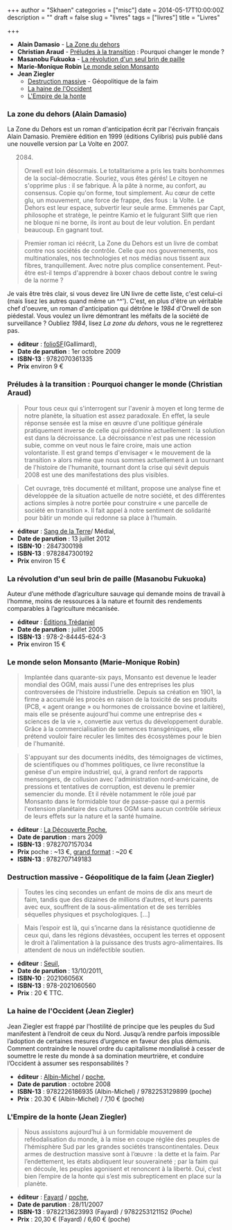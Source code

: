 +++
author = "Skhaen"
categories = ["misc"]
date = 2014-05-17T10:00:00Z
description = ""
draft = false
slug = "livres"
tags = ["livres"]
title = "Livres"

+++

- **Alain Damasio** - [La Zone du dehors](#lazonedudehors)
- **Christian Araud** - [Préludes à la transition](#preludestransition) : Pourquoi changer le monde ?
- **Masanobu Fukuoka** - [La révolution d'un seul brin de paille](#revolutionbrinpaille)
- **Marie-Monique Robin** [Le monde selon Monsanto](#monsanto)
- **Jean Ziegler**
  - [Destruction massive](#destructionmassive) - Géopolitique de la faim
  - [La haine de l'Occident](#haineoccident) 
  - [L'Empire de la honte](#empirehonte)


<h3 id="lazonedudehors">La zone du dehors (Alain Damasio)</h3>

La Zone du Dehors est un roman d'anticipation écrit par l'écrivain français Alain Damasio. Première édition en 1999 (éditions Cylibris) puis publié dans une nouvelle version par La Volte en 2007.

> 2084.
> Orwell est loin désormais. Le totalitarisme a pris les traits bonhommes de la social-démocratie. Souriez, vous êtes gérés! Le citoyen ne s'opprime plus : il se fabrique. À la pâte à norme, au confort, au consensus. Copie qu'on forme, tout simplement. Au cœur de cette glu, un mouvement, une force de frappe, des fous : la Volte. Le Dehors est leur espace, subvertir leur seule arme. Emmenés par Capt, philosophe et stratège, le peintre Kamio et le fulgurant Slift que rien ne bloque ni ne borne, ils iront au bout de leur volution. En perdant beaucoup. En gagnant tout.

> Premier roman ici réécrit, La Zone du Dehors est un livre de combat contre nos sociétés de contrôle. Celle que nos gouvernements, nos multinationales, nos technologies et nos médias nous tissent aux fibres, tranquillement. Avec notre plus complice consentement. Peut-être est-il temps d'apprendre à boxer chaos debout contre le swing de la norme ?

Je vais être très clair, si vous devez lire UN livre de cette liste, c'est celui-ci (mais lisez les autres quand même un ^^'). C'est, en plus d'être un véritable chef d'oeuvre, un roman d'anticipation qui détrône le *1984* d'Orwell de son piédestal. Vous voulez un livre démontrant les méfaits de la société de surveillance ? Oubliez *1984*, lisez *La zone du dehors*, vous ne le regretterez pas.


- **éditeur** : [folioSF](http://www.gallimard.fr/Catalogue/GALLIMARD/Folio/Folio-SF/La-Zone-du-Dehors)(Gallimard),
- **Date de parution** : 1er octobre 2009
- **ISBN-13** : 9782070361335
- **Prix** environ 9 €

<h3 id="preludestransition">Préludes à la transition : Pourquoi changer le monde (Christian Araud)</h3>

> Pour tous ceux qui s'interrogent sur l'avenir à moyen et long terme de notre planète, la situation est assez paradoxale. En effet, la seule réponse sensée est la mise en œuvre d'une politique générale pratiquement inverse de celle qui prédomine actuellement : la solution est dans la décroissance. La décroissance n'est pas une récession subie, comme on veut nous le faire croire, mais une action volontariste. Il est grand temps d'envisager « le mouvement de la transition » alors même que nous sommes actuellement à un tournant de l'histoire de l'humanité, tournant dont la crise qui sévit depuis 2008 est une des manifestations des plus visibles.

> Cet ouvrage, très documenté et militant, propose une analyse fine et développée de la situation actuelle de notre société, et des différentes actions simples à notre portée pour construire « une parcelle de société en transition ». Il fait appel à notre sentiment de solidarité pour bâtir un monde qui redonne sa place à l'humain. 


- **éditeur** : [Sang de la Terre](http://www.sangdelaterre.fr/preludes-a-la-transition&#8212;pourquoi-changer-le-monde&#8211;christian-araud_135_103.html)/ Médial,
- **Date de parution** : 13 juillet 2012
- **ISBN-10** : 2847300198
- **ISBN-13** : 9782847300192
- **Prix** environ 15 €

<h3 id="revolutionbrinpaille">La révolution d'un seul brin de paille (Masanobu Fukuoka)</h3>

Auteur d’une méthode d’agriculture sauvage qui demande moins de travail à l’homme, moins de ressources à la nature et fournit des rendements comparables à l’agriculture mécanisée.


- **éditeur** : [Éditions Trédaniel](http://www.editions-tredaniel.com/la-revolution-dun-seul-brin-de-paille-p-195.html)
- **Date de parution** : juillet 2005
- **ISBN-13** : 978-2-84445-624-3
- **Prix** environ 15 €

<h3 id="monsanto">Le monde selon Monsanto (Marie-Monique Robin)</h3>

> Implantée dans quarante-six pays, Monsanto est devenue le leader mondial des OGM, mais aussi l'une des entreprises les plus controversées de l'histoire industrielle. Depuis sa création en 1901, la firme a accumulé les procès en raison de la toxicité de ses produits (PCB, « agent orange » ou hormones de croissance bovine et laitière), mais elle se présente aujourd'hui comme une entreprise des « sciences de la vie », convertie aux vertus du développement durable. Grâce à la commercialisation de semences transgéniques, elle prétend vouloir faire reculer les limites des écosystèmes pour le bien de l'humanité.

> S'appuyant sur des documents inédits, des témoignages de victimes, de scientifiques ou d'hommes politiques, ce livre reconstitue la genèse d'un empire industriel, qui, à grand renfort de rapports mensongers, de collusion avec l'administration nord-américaine, de pressions et tentatives de corruption, est devenu le premier semencier du monde. Et il révèle notamment le rôle joué par Monsanto dans le formidable tour de passe-passe qui a permis l'extension planétaire des cultures OGM sans aucun contrôle sérieux de leurs effets sur la nature et la santé humaine. 

- **éditeur** : [La Découverte Poche](http://www.editionsladecouverte.fr/catalogue/index-Le_monde_selon_Monsanto-9782707157034.html),
- **Date de parution** : mars 2009
- **ISBN-13** : 9782707157034
- **Prix** poche : ~13 €, [grand format](http://www.editionsladecouverte.fr/catalogue/index.php?ean13=9782707149183) : ~20 €
- **ISBN-13** : 9782707149183

<h3 id="destructionmassive">Destruction massive - Géopolitique de la faim (Jean Ziegler)</h3>

> Toutes les cinq secondes un enfant de moins de dix ans meurt de faim, tandis que des dizaines de millions d’autres, et leurs parents avec eux, souffrent de la sous-alimentation et de ses terribles séquelles physiques et psychologiques. […]

> Mais l’espoir est là, qui s’incarne dans la résistance quotidienne de ceux qui, dans les régions dévastées, occupent les terres et opposent le droit à l’alimentation à la puissance des trusts agro-alimentaires. Ils attendent de nous un indéfectible soutien.


- **éditeur** : [Seuil](http://www.seuil.com/livre-9782021060560.htm),
- **Date de parution** : 13/10/2011,
- **ISBN-10** : 202106056X
- **ISBN-13** : 978-2021060560
- **Prix** : 20 € TTC.

<h3 id="haineoccident">La haine de l'Occident (Jean Ziegler)</h3>

Jean Ziegler est frappé par l’hostilité de principe que les peuples du Sud manifestent à l’endroit de ceux du Nord. Jusqu’à rendre parfois impossible l’adoption de certaines mesures d’urgence en faveur des plus démunis.
Comment contraindre le nouvel ordre du capitalisme mondialisé à cesser de soumettre le reste du monde à sa domination meurtrière, et conduire l’Occident à assumer ses responsabilités ?


- **éditeur** : [Albin-Michel](http://www.albin-michel.fr/La-Haine-de-l-Occident-EAN=9782226186935) / [poche](http://www.livredepoche.com/la-haine-de-loccident-jean-ziegler-9782253129899),
- **Date de parution** : octobre 2008
- **ISBN-13** : 9782226186935 (Albin-Michel) /  9782253129899 (poche)
- **Prix** : 20.30 € (Albin-Michel) / 7,10 € (poche)

<h3 id="empirehonte">L'Empire de la honte (Jean Ziegler)</h3>

> Nous assistons aujourd’hui à un formidable mouvement de reféodalisation du monde, à la mise en coupe réglée des peuples de l’hémisphère Sud par les grandes sociétés transcontinentales. Deux armes de destruction massive sont à l’œuvre : la dette et la faim. Par l’endettement, les états abdiquent leur souveraineté ; par la faim qui en découle, les peuples agonisent et renoncent à la liberté. Oui, c’est bien l’empire de la honte qui s’est mis subrepticement en place sur la planète.


- **éditeur** : [Fayard](http://www.fayard.fr/Site/CtlPrincipal?controlerCode=CtlCatalogue&requestCode=afficherDetailArticle&code=212280&retour=listeArticles) / [poche](http://www.livredepoche.com/lempire-de-la-honte-jean-ziegler-9782253121152),
- **Date de parution** : 28/11/2007
- **ISBN-13** : 9782213623993 (Fayard) / 9782253121152 (Poche)
- **Prix** : 20,30 € (Fayard) / 6,60 € (poche)

